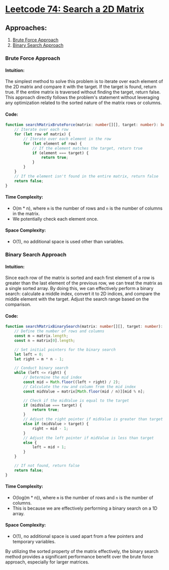 # [Leetcode 74: Search a 2D Matrix](https://leetcode.com/problems/search-a-2d-matrix/)

## Approaches:
1. [Brute Force Approach](#brute-force-approach)
2. [Binary Search Approach](#binary-search-approach)

### Brute Force Approach

#### Intuition:
The simplest method to solve this problem is to iterate over each element of the 2D matrix and compare it with the target. If the target is found, return true. If the entire matrix is traversed without finding the target, return false. This approach directly follows the problem's statement without leveraging any optimization related to the sorted nature of the matrix rows or columns.

#### Code:
```typescript
function searchMatrixBruteForce(matrix: number[][], target: number): boolean {
    // Iterate over each row
    for (let row of matrix) {
        // Iterate over each element in the row
        for (let element of row) {
            // If the element matches the target, return true
            if (element === target) {
                return true;
            }
        }
    }
    // If the element isn't found in the entire matrix, return false
    return false;
}
```

#### Time Complexity:
- O(m * n), where `m` is the number of rows and `n` is the number of columns in the matrix.
- We potentially check each element once.

#### Space Complexity:
- O(1), no additional space is used other than variables.

### Binary Search Approach

#### Intuition:
Since each row of the matrix is sorted and each first element of a row is greater than the last element of the previous row, we can treat the matrix as a single sorted array. By doing this, we can effectively perform a binary search: calculate a middle index, convert it to 2D indices, and compare the middle element with the target. Adjust the search range based on the comparison.

#### Code:
```typescript
function searchMatrixBinarySearch(matrix: number[][], target: number): boolean {
    // Define the number of rows and columns
    const m = matrix.length;
    const n = matrix[0].length;

    // Set initial pointers for the binary search
    let left = 0;
    let right = m * n - 1;

    // Conduct binary search
    while (left <= right) {
        // Determine the mid index
        const mid = Math.floor((left + right) / 2);
        // Calculate the row and column from the mid index
        const midValue = matrix[Math.floor(mid / n)][mid % n];

        // Check if the midValue is equal to the target
        if (midValue === target) {
            return true;
        }
        // Adjust the right pointer if midValue is greater than target
        else if (midValue > target) {
            right = mid - 1;
        }
        // Adjust the left pointer if midValue is less than target
        else {
            left = mid + 1;
        }
    }

    // If not found, return false
    return false;
}
```

#### Time Complexity:
- O(log(m * n)), where `m` is the number of rows and `n` is the number of columns.
- This is because we are effectively performing a binary search on a 1D array.

#### Space Complexity:
- O(1), no additional space is used apart from a few pointers and temporary variables. 

By utilizing the sorted property of the matrix effectively, the binary search method provides a significant performance benefit over the brute force approach, especially for larger matrices.


